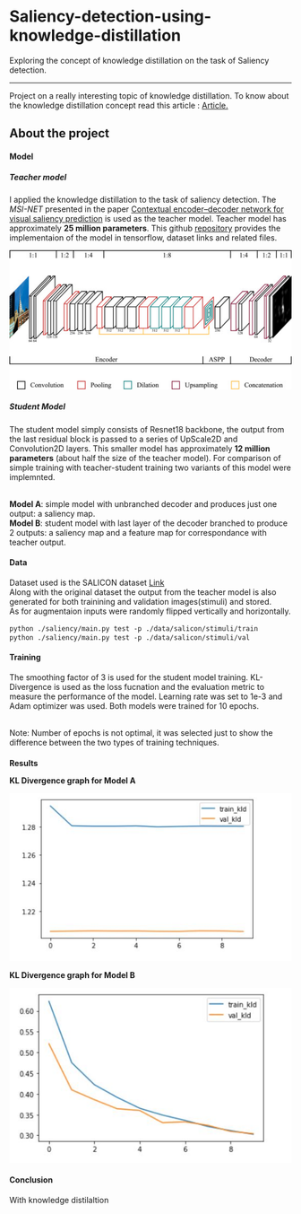 # Saliency-detection-using-knowledge-distillation
Exploring the concept of knowledge distillation on the task of Saliency detection. 
<hr/>

<p>
Project on a really interesting topic of knowledge distillation. To know about the knowledge distillation concept read this article : <a href="https://towardsdatascience.com/knowledge-distillation-simplified-dd4973dbc764">
Article.</a>
</p>

<h2> About the project </h2>

<h4> Model </h4>

<h5>Teacher model</h5>
<p>
I applied the knowledge distillation to the task of saliency detection. The <i>MSI-NET</i> presented in the paper <a href="https://www.sciencedirect.com/science/article/pii/S0893608020301660">
Contextual encoder–decoder network for visual saliency prediction</a> is used as the teacher model. Teacher model has approximately <b>25 million parameters</b>.
This github <a href="https://github.com/alexanderkroner/saliency">repository</a> provides the implementaion of the model in tensorflow, dataset links and related files. 
</p>
<img src=https://github.com/manastahir/Saliency-detection-using-knowledge-distillation/blob/master/images/teacher%20model.jpg">

<h5>Student Model</h5>
</p>
The student model simply consists of Resnet18 backbone, the output from the last residual block is passed to a series of UpScale2D and Convolution2D layers. This smaller model has
approximately <b>12 million parameters</b> (about half the size of the teacher model). For comparison of simple training with teacher-student training two variants of this model were implemnted. <br/><br/>

<b>Model A</b>: simple model with unbranched decoder and produces just one output: a saliency map. <br/>
<b>Model B</b>: student model with last layer of the decoder branched to produce 2 outputs: a saliency map and a feature map for correspondance with teacher output.<br/>
</p>


<h4>Data</h4>
<p>
Dataset used is the SALICON dataset <a href="http://salicon.net/download/">Link</a><br/>
Along with the original dataset the output from the teacher model is also generated for both trainining and validation images(stimuli) and stored.<br/>
As for augmentaion inputs were randomly flipped vertically and horizontally.
</p>

```shell
python ./saliency/main.py test -p ./data/salicon/stimuli/train
python ./saliency/main.py test -p ./data/salicon/stimuli/val
```

<h4>Training</h4>
<p>
The smoothing factor of 3 is used for the student model training. KL-Divergence is used as the loss fucnation and the evaluation metric to measure the performance of the model. Learning rate was set to 1e-3 and Adam optimizer was used. Both models were trained for 10 epochs. </br></br>
  
 Note: Number of epochs is not optimal, it was selected just to show the difference between the two types of training techniques. 
 </p>
 
 <h4>Results</4>
 <p>KL Divergence graph for Model A</p>
 <img src="https://github.com/manastahir/Saliency-detection-using-knowledge-distillation/blob/master/images/without%20kd.jpg">
 
 <p>KL Divergence graph for Model B</p>
 <img src="https://github.com/manastahir/Saliency-detection-using-knowledge-distillation/blob/master/images/with%20kd.jpg">
 
 <h4>Conclusion</h4>
 With knowledge distilaltion 
